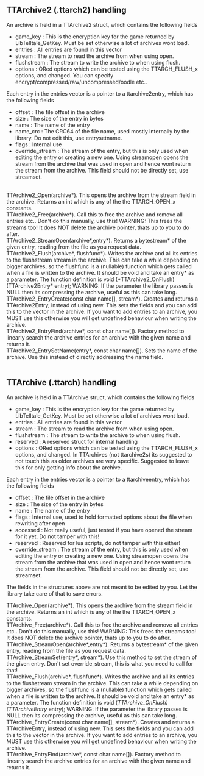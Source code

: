 ## TTArchive2 (.ttarch2) handling

An archive is held in a TTArchive2 struct, which contains the following fields
- game_key : This is the encryption key for the game returned by LibTelltale_GetKey. Must be set otherwise a lot of archives wont load.
- entries : All entries are found in this vector
- stream : The stream to read the archive from when using open.
- flushstream : The stream to write the archive to when using flush.
- options : ORed options which can be tested using the TTARCH_FLUSH_x options, and changed. You can specify encrypt/compressed/raw/uncompressed/oodle etc..

Each entry in the entries vector is a pointer to a ttarchive2entry, which has the following fields 
- offset : The file offset in the archive
- size : The size of the entry in bytes
- name : The name of the entry
- name_crc : The CRC64 of the file name, used mostly internally by the library. Do not edit this, use entrysetname. 
- flags : Internal use
- override_stream : The stream of the entry, but this is only used when editing the entry or creating a new one. Using streamopen opens the stream from the archive that was used in open and hence wont return the stream from the archive. This field should not be directly set, use streamset. 
<br />
TTArchive2_Open(archive*). This opens the archive from the stream field in the archive. Returns an int which is any of the the TTARCH_OPEN_x constants.<br />
TTArchive2_Free(archive*). Call this to free the archive and remove all entries etc.. Don't do this manually, use this! WARNING: This frees the streams too! It does NOT delete the archive pointer, thats up to you to do after.<br />
TTArchive2_StreamOpen(archive*,entry*). Returns a bytestream* of the given entry, reading from the file as you request data.<br />
TTArchive2_Flush(archive*, flushfunc*). Writes the archive and all its entries to the flushstream stream in the archive. This can take a while depending on bigger archives, so the flushfunc is a (nullable) function which gets called when a file is written to the archive. It should be void and take an entry* as a parameter. The function definition is void (*TTArchive2_OnFlush)(TTArchive2Entry* entry); WARNING: If the parameter the library passes is NULL then its compressing the archive, useful as this can take long.<br />
TTArchive2_EntryCreate(const char name[], stream*). Creates and returns a TTArchive2Entry, instead of using new. This sets the fields and you can add this to the vector in the archive. If you want to add entries to an archive, you MUST use this otherwise you will get undefined behaviour when writing the archive.<br />
TTArchive2_EntryFind(archive*, const char name[]). Factory method to linearly search the archive entries for an archive with the given name and returns it.<br />
TTArchive2_EntrySetName(entry*, const char name[]). Sets the name of the archive. Use this instead of directly addressing the name field.<br /><br />

## TTArchive (.ttarch) handling

An archive is held in a TTArchive struct, which contains the following fields
- game_key : This is the encryption key for the game returned by LibTelltale_GetKey. Must be set otherwise a lot of archives wont load.
- entries : All entries are found in this vector
- stream : The stream to read the archive from when using open.
- flushstream : The stream to write the archive to when using flush.
- reserved : A reserved struct for internal handling
- options : ORed options which can be tested using the TTARCH_FLUSH_x options, and changed. In TTArchives (not ttarchive2s) its suggested to not touch this as older archives are very specific. Suggested to leave this for only getting info about the archive.

Each entry in the entries vector is a pointer to a ttarchiveentry, which has the following fields 
- offset : The file offset in the archive
- size : The size of the entry in bytes
- name : The name of the entry
- flags : Internal use, used to hold formatted options about the file when rewriting after open
- accessed : Not really useful, just tested if you have opened the stream for it yet. Do not tamper with this!
- reserved : Reserved for lua scripts, do not tamper with this either!
- override_stream : The stream of the entry, but this is only used when editing the entry or creating a new one. Using streamopen opens the stream from the archive that was used in open and hence wont return the stream from the archive. This field should not be directly set, use streamset. 

The fields in the structures above are not meant to be edited by you. Let the library take care of that to save errors.<br />

TTArchive_Open(archive*). This opens the archive from the stream field in the archive. Returns an int which is any of the the TTARCH_OPEN_x constants.<br />
TTArchive_Free(archive*). Call this to free the archive and remove all entries etc.. Don't do this manually, use this! WARNING: This frees the streams too! It does NOT delete the archive pointer, thats up to you to do after.<br />
TTArchive_StreamOpen(archive*,entry*). Returns a bytestream* of the given entry, reading from the file as you request data.<br />
TTArchive_StreamSet(entry*, stream*). Use this method to set the stream of the given entry. Don't set override_stream, this is what you need to call for that!<br />
TTArchive_Flush(archive*, flushfunc*). Writes the archive and all its entries to the flushstream stream in the archive. This can take a while depending on bigger archives, so the flushfunc is a (nullable) function which gets called when a file is written to the archive. It should be void and take an entry* as a parameter. The function definition is void (*TTArchive_OnFlush)(TTArchiveEntry* entry); WARNING: If the parameter the library passes is NULL then its compressing the archive, useful as this can take long.<br />
TTArchive_EntryCreate(const char name[], stream*). Creates and returns a TTArchiveEntry, instead of using new. This sets the fields and you can add this to the vector in the archive. If you want to add entries to an archive, you MUST use this otherwise you will get undefined behaviour when writing the archive.<br />
TTArchive_EntryFind(archive*, const char name[]). Factory method to linearly search the archive entries for an archive with the given name and returns it.<br />
